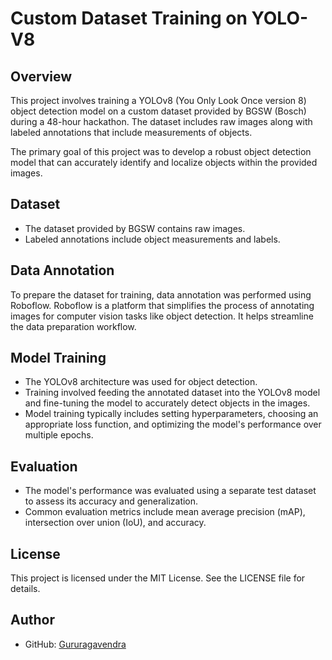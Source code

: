 # Custom Dataset Training on YOLO-V8

## Overview
This project involves training a YOLOv8 (You Only Look Once version 8) object detection model on a custom dataset provided by BGSW (Bosch) during a 48-hour hackathon. The dataset includes raw images along with labeled annotations that include measurements of objects.

The primary goal of this project was to develop a robust object detection model that can accurately identify and localize objects within the provided images.

## Dataset
- The dataset provided by BGSW contains raw images.
- Labeled annotations include object measurements and labels.

## Data Annotation
To prepare the dataset for training, data annotation was performed using Roboflow. Roboflow is a platform that simplifies the process of annotating images for computer vision tasks like object detection. It helps streamline the data preparation workflow.

## Model Training
- The YOLOv8 architecture was used for object detection.
- Training involved feeding the annotated dataset into the YOLOv8 model and fine-tuning the model to accurately detect objects in the images.
- Model training typically includes setting hyperparameters, choosing an appropriate loss function, and optimizing the model's performance over multiple epochs.

## Evaluation
- The model's performance was evaluated using a separate test dataset to assess its accuracy and generalization.
- Common evaluation metrics include mean average precision (mAP), intersection over union (IoU), and accuracy.

## License
This project is licensed under the MIT License. See the LICENSE file for details.

## Author
- GitHub: [Gururagavendra](https://github.com/Gururagavendra)

